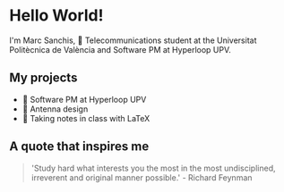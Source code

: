 # Hello World!
I'm Marc Sanchis, 📡 Telecommunications student at the Universitat Politècnica de València and Software PM at Hyperloop UPV.

## My projects
- 🚄 Software PM at Hyperloop UPV
- 📡 Antenna design
- 📓 Taking notes in class with LaTeX

## A quote that inspires me
> 'Study hard what interests you the most in the most undisciplined, irreverent and original manner possible.' - Richard Feynman

